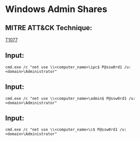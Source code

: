 # Windows Admin Shares

## MITRE ATT&CK Technique:
[T1077](https://attack.mitre.org/wiki/Technique/T1077)

## Input:

    cmd.exe /c "net use \\<computer_name>\ipc$ P@ssw0rd1 /u:<domain>\Administrator"

## Input:

    cmd.exe /c "net use \\<computer_name>\admin$ P@ssw0rd1 /u:<domain>\Administrator"

## Input:

    cmd.exe /c "net use \\<computer_name>\c$ P@ssw0rd1 /u:<domain>\Administrator"
